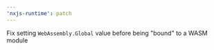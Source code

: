 ```yaml
---
'nxjs-runtime': patch
---
```


Fix setting `WebAssembly.Global` value before being "bound" to a WASM module
